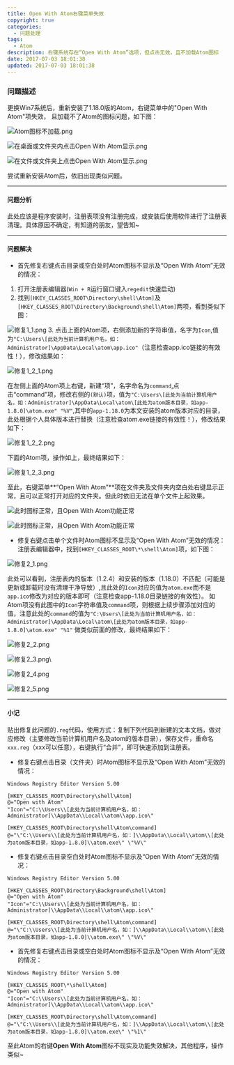 ```yaml
---
title: Open With Atom右键菜单失效
copyright: true
categories:
  - 问题处理
tags:
  - Atom
description: 右键系统存在“Open With Atom”选项，但点击无效，且不加载Atom图标
date: 2017-07-03 18:01:38
updated: 2017-07-03 18:01:38
---
```


### **问题描述**

更换Win7系统后，重新安装了1.18.0版的Atom，右键菜单中的"Open With Atom"项失效，  且加载不了Atom的图标问题，如下图：

![Atom图标不加载.png](http://upload-images.jianshu.io/upload_images/111675-88c16e4f363b2685.png?imageMogr2/auto-orient/strip%7CimageView2/2/w/1240)

![在桌面或文件夹内点击Open With Atom显示.png](http://upload-images.jianshu.io/upload_images/111675-0a802af6d211380c.png?imageMogr2/auto-orient/strip%7CimageView2/2/w/1240)

![在文件或文件夹上点击Open With Atom显示.png](http://upload-images.jianshu.io/upload_images/111675-9d7bbfb708aa8286.png?imageMogr2/auto-orient/strip%7CimageView2/2/w/1240)

尝试重新安装Atom后，依旧出现类似问题。

---

#### **问题分析**

此处应该是程序安装时，注册表项没有注册完成，或安装后使用软件进行了注册表清理。具体原因不确定，有知道的朋友，望告知~

---

#### **问题解决**
 - 首先修复右键点击目录或空白处时Atom图标不显示及“Open With Atom”无效的情况：
  1.  打开注册表编辑器(`Win + R`运行窗口键入`regedit`快速启动)
  2. 找到`[HKEY_CLASSES_ROOT\Directory\shell\Atom]`及`[HKEY_CLASSES_ROOT\Directory\Background\shell\Atom]`两项，看到类似下图：

![修复1_1.png](http://upload-images.jianshu.io/upload_images/111675-e76aad324a731f98.png?imageMogr2/auto-orient/strip%7CimageView2/2/w/1240)
  3. 点击上面的Atom项，右侧添加新的字符串值，名字为`Icon`,值为`"C:\Users\[此处为当前计算机用户名，如：Administrator]\AppData\Local\atom\app.ico"`（注意检查app.ico链接的有效性！），修改结果如：

![修复1_2_1.png](http://upload-images.jianshu.io/upload_images/111675-8ad373deee8d297c.png?imageMogr2/auto-orient/strip%7CimageView2/2/w/1240)

在左侧上面的Atom项上右键，新建“项”，名字命名为`command`,点击“command”项，修改右侧的`(默认)`项，值为`"C:\Users\[此处为当前计算机用户名，如：Administrator]\AppData\Local\atom\[此处为atom版本目录，如app-1.8.0]\atom.exe" "%V"`,其中的`app-1.18.0`为本文安装的atom版本对应的目录，此处根据个人具体版本进行替换（注意检查atom.exe链接的有效性！），修改结果如下：

![修复1_2_2.png](http://upload-images.jianshu.io/upload_images/111675-d149590abd1d6ccb.png?imageMogr2/auto-orient/strip%7CimageView2/2/w/1240)

下面的Atom项，操作如上，最终结果如下：


![修复1_2_3.png](http://upload-images.jianshu.io/upload_images/111675-62772a0e2215405d.png?imageMogr2/auto-orient/strip%7CimageView2/2/w/1240)


至此，右键菜单**“Open With Atom”**项在文件夹及文件夹内空白处右键显示正常，且可以正常打开对应的文件夹。但此时依旧无法在单个文件上起效果。
 

![此时图标正常，且Open With Atom功能正常](http://upload-images.jianshu.io/upload_images/111675-094d5693739f586e.png?imageMogr2/auto-orient/strip%7CimageView2/2/w/1240)


![此时图标正常，且Open With Atom功能正常](http://upload-images.jianshu.io/upload_images/111675-1377d2129840352a.png?imageMogr2/auto-orient/strip%7CimageView2/2/w/1240)

 - 修复右键点击单个文件时Atom图标不显示及“Open With Atom”无效的情况：
 注册表编辑器中，找到`[HKEY_CLASSES_ROOT\*\shell\Atom]`项，如下图：

![修复2_1.png](http://upload-images.jianshu.io/upload_images/111675-787ff12cb7eb0d51.png?imageMogr2/auto-orient/strip%7CimageView2/2/w/1240)

此处可以看到，注册表内的版本（1.2.4）和安装的版本（1.18.0）不匹配（可能是更新或卸载时没有清理干净导致）,且此处的`Icon`对应的值为`atom.exe`而不是`app.ico`修改为对应的版本即可（注意检查app-1.18.0目录链接的有效性）。
如Atom项没有此图中的`Icon`字符串值及`command`项，则根据上续步骤添加对应的值，注意此处的`command`的值为`"C:\Users\[此处为当前计算机用户名，如：Administrator]\AppData\Local\atom\[此处为atom版本目录，如app-1.8.0]\atom.exe" "%1"`
做类似前面的修改，最终结果如下：

![修复2_2.png](http://upload-images.jianshu.io/upload_images/111675-d939e5b90603f453.png?imageMogr2/auto-orient/strip%7CimageView2/2/w/1240)

![修复2_3.png](http://upload-images.jianshu.io/upload_images/111675-8e22252e4a23f762.png?imageMogr2/auto-orient/strip%7CimageView2/2/w/1240)\

![修复2_4.png](http://upload-images.jianshu.io/upload_images/111675-d1e025263f63e345.png?imageMogr2/auto-orient/strip%7CimageView2/2/w/1240)

![修复2_5.png](http://upload-images.jianshu.io/upload_images/111675-115a89a91e429993.png?imageMogr2/auto-orient/strip%7CimageView2/2/w/1240)

--- 

#### 小记

贴出修复此问题的`.reg`代码，使用方式：复制下列代码到新建的文本文档，做对应修改（主要修改当前计算机用户名及atom的版本目录），保存文件，重命名`xxx.reg`（xxx可以任意），右键执行“合并”，即可快速添加到注册表。

 - 修复右键点击目录（文件夹）时Atom图标不显示及“Open With Atom”无效的情况：

```
Windows Registry Editor Version 5.00

[HKEY_CLASSES_ROOT\Directory\shell\Atom]
@="Open with Atom"
"Icon"="C:\\Users\\[此处为当前计算机用户名，如：Administrator]\\AppData\\Local\\atom\\app.ico\"

[HKEY_CLASSES_ROOT\Directory\shell\Atom\command]
@="\"C:\\Users\\[此处为当前计算机用户名，如：]\\AppData\\Local\\atom\\[此处为atom版本目录，如app-1.8.0]\\atom.exe\" \"%V\"

```
 - 修复右键点击目录空白处时Atom图标不显示及“Open With Atom”无效的情况：

```
Windows Registry Editor Version 5.00

[HKEY_CLASSES_ROOT\Directory\Background\shell\Atom]
@="Open with Atom"
"Icon"="C:\\Users\\[此处为当前计算机用户名，如：Administrator]\\AppData\\Local\\atom\\app.ico\"

[HKEY_CLASSES_ROOT\Directory\shell\Atom\command]
@="\"C:\\Users\\[此处为当前计算机用户名，如：]\\AppData\\Local\\atom\\[此处为atom版本目录，如app-1.8.0]\\atom.exe\" \"%V\"

```

 - 首先修复右键点击目录或空白处时Atom图标不显示及“Open With Atom”无效的情况：

```
Windows Registry Editor Version 5.00

[HKEY_CLASSES_ROOT\*\shell\Atom]
@="Open with Atom"
"Icon"="C:\\Users\\[此处为当前计算机用户名，如：Administrator]\\AppData\\Local\\atom\\app.ico\"

[HKEY_CLASSES_ROOT\Directory\shell\Atom\command]
@="\"C:\\Users\\[此处为当前计算机用户名，如：]\\AppData\\Local\\atom\\[此处为atom版本目录，如app-1.8.0]\\atom.exe\" \"%1\"

```

至此Atom的右键**Open With Atom**图标不现实及功能失效解决，其他程序，操作类似~